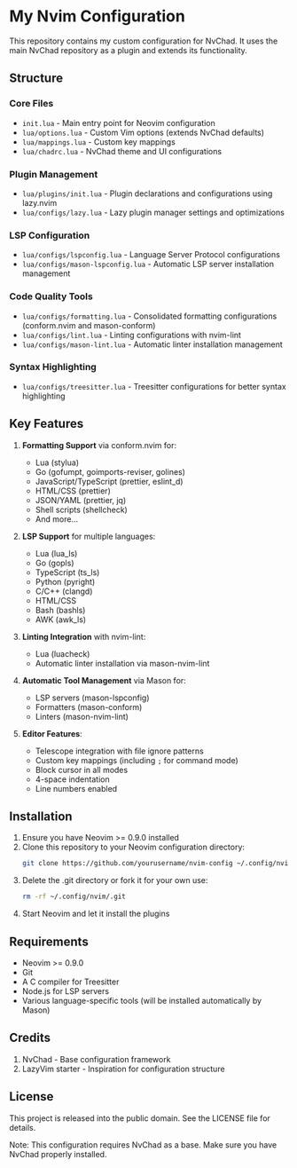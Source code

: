 # My Nvim Configuration

This repository contains my custom configuration for NvChad. It uses the main NvChad repository as a plugin and extends its functionality.

## Structure

### Core Files

- `init.lua` - Main entry point for Neovim configuration
- `lua/options.lua` - Custom Vim options (extends NvChad defaults)
- `lua/mappings.lua` - Custom key mappings
- `lua/chadrc.lua` - NvChad theme and UI configurations

### Plugin Management

- `lua/plugins/init.lua` - Plugin declarations and configurations using lazy.nvim
- `lua/configs/lazy.lua` - Lazy plugin manager settings and optimizations

### LSP Configuration

- `lua/configs/lspconfig.lua` - Language Server Protocol configurations
- `lua/configs/mason-lspconfig.lua` - Automatic LSP server installation management

### Code Quality Tools

- `lua/configs/formatting.lua` - Consolidated formatting configurations (conform.nvim and mason-conform)
- `lua/configs/lint.lua` - Linting configurations with nvim-lint
- `lua/configs/mason-lint.lua` - Automatic linter installation management

### Syntax Highlighting

- `lua/configs/treesitter.lua` - Treesitter configurations for better syntax highlighting

## Key Features

1. **Formatting Support** via conform.nvim for:

   - Lua (stylua)
   - Go (gofumpt, goimports-reviser, golines)
   - JavaScript/TypeScript (prettier, eslint_d)
   - HTML/CSS (prettier)
   - JSON/YAML (prettier, jq)
   - Shell scripts (shellcheck)
   - And more...

2. **LSP Support** for multiple languages:

   - Lua (lua_ls)
   - Go (gopls)
   - TypeScript (ts_ls)
   - Python (pyright)
   - C/C++ (clangd)
   - HTML/CSS
   - Bash (bashls)
   - AWK (awk_ls)

3. **Linting Integration** with nvim-lint:

   - Lua (luacheck)
   - Automatic linter installation via mason-nvim-lint

4. **Automatic Tool Management** via Mason for:

   - LSP servers (mason-lspconfig)
   - Formatters (mason-conform)
   - Linters (mason-nvim-lint)

5. **Editor Features**:
   - Telescope integration with file ignore patterns
   - Custom key mappings (including `;` for command mode)
   - Block cursor in all modes
   - 4-space indentation
   - Line numbers enabled

## Installation

1. Ensure you have Neovim >= 0.9.0 installed
2. Clone this repository to your Neovim configuration directory:
   ```bash
   git clone https://github.com/yourusername/nvim-config ~/.config/nvim
   ```
3. Delete the .git directory or fork it for your own use:
   ```bash
   rm -rf ~/.config/nvim/.git
   ```
4. Start Neovim and let it install the plugins

## Requirements

- Neovim >= 0.9.0
- Git
- A C compiler for Treesitter
- Node.js for LSP servers
- Various language-specific tools (will be installed automatically by Mason)

## Credits

1. NvChad - Base configuration framework
2. LazyVim starter - Inspiration for configuration structure

## License

This project is released into the public domain. See the LICENSE file for details.

Note: This configuration requires NvChad as a base. Make sure you have NvChad properly installed.
